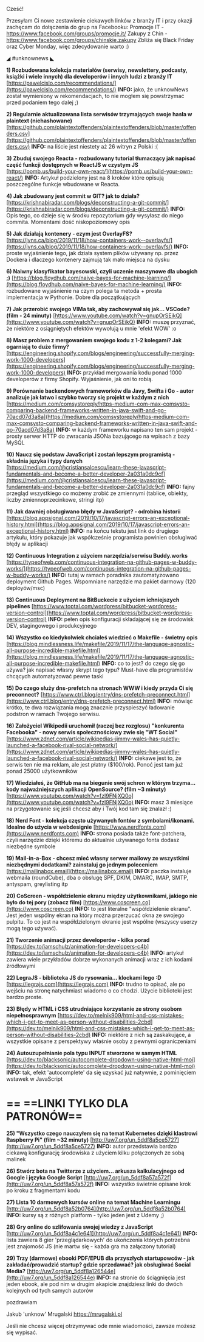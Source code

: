 Cześć!

Przesyłam Ci nowe zestawienie ciekawych linków z branży IT i przy okazji zachęcam do dołączenia do grup na Facebooku:
Promocje IT - https://www.facebook.com/groups/promocje.it/
Zakupy z Chin - https://www.facebook.com/groups/chinskie.zakupy
Zbliża się Black Friday oraz Cyber Monday, więc zdecydowanie warto :)

 

◢ #unknownews ◣


**1) Rozbudowana kolekcja materiałów (serwisy, newslettery, podcasty, książki i wiele innych) dla developerów i innych ludzi z branży IT**
[https://pawelcislo.com/recommendations/](https://pawelcislo.com/recommendations/)
**INFO:** jako, że unknowNews został wymieniony w rekomendacjach, to nie mogłem się powstrzymać przed podaniem tego dalej ;)


**2) Regularnie aktualizowana lista serwisów trzymających swoje hasła w plaintext (niehashowane)**
[https://github.com/plaintextoffenders/plaintextoffenders/blob/master/offenders.csv](https://github.com/plaintextoffenders/plaintextoffenders/blob/master/offenders.csv)
**INFO:** na liście jest niestety aż 26 witryn z Polski :(


**3) Zbuduj swojego Reacta - rozbudowany tutorial tłumaczący jak napisać część funkcji dostępnych w ReactJS w czystym JS**
[https://pomb.us/build-your-own-react/](https://pomb.us/build-your-own-react/)
**INFO:** Artykuł podzielony jest na 8 kroków które opisują poszczególne funkcje wbudowane w Reacta.


**4) Jak zbudowany jest commit w GIT? jak to działa?**
[https://krishnabiradar.com/blogs/deconstructing-a-git-commit/](https://krishnabiradar.com/blogs/deconstructing-a-git-commit/)
**INFO:** Opis tego, co dzieje się w środku repozytorium gdy wysyłasz do niego commita. Momentami dość niskopoziomowy opis


**5) Jak działają kontenery - czym jest OverlayFS?**
[https://jvns.ca/blog/2019/11/18/how-containers-work--overlayfs/](https://jvns.ca/blog/2019/11/18/how-containers-work--overlayfs/)
**INFO:** proste wyjaśnienie tego, jak działa system plików używany np. przez Dockera i dlaczego kontenery zajmują tak mało miejsca na dysku


**6) Naiwny klasyfikator bayesowski, czyli uczenie maszynowe dla ubogich ;)**
[https://blog.floydhub.com/naive-bayes-for-machine-learning/](https://blog.floydhub.com/naive-bayes-for-machine-learning/)
**INFO:** rozbudowane wyjaśnienie na czym polega ta metoda + prosta implementacja w Pythonie. Dobre dla początkujących


**7) Jak przerobić swojego VIMa tak, aby zachowywał się jak... VSCode? (film - 24 minuty)**
[https://www.youtube.com/watch?v=gnupOrSEikQ](https://www.youtube.com/watch?v=gnupOrSEikQ)
**INFO:** muszę przyznać, że niektóre z osiągniętych efektów wywołują u mnie 'efekt WOW' :o


**8) Masz problem z mergowaniem swojego kodu z 1-2 kolegami? Jak ogarniają to duże firmy?**
[https://engineering.shopify.com/blogs/engineering/successfully-merging-work-1000-developers](https://engineering.shopify.com/blogs/engineering/successfully-merging-work-1000-developers)
**INFO:** przykład mergowania kodu ponad 1000 developerów z firmy Shopify. Wyjaśnienie, jak oni to robią.


**9) Porównanie backendowych frameworków dla Javy, Swifta i Go - autor analizuje jak łatwo i szybko tworzy się projekt w każdym z nich**
[https://medium.com/comsystoreply/https-medium-com-max-comsysto-comparing-backend-frameworks-written-in-java-swift-and-go-70acd07d3a8a](https://medium.com/comsystoreply/https-medium-com-max-comsysto-comparing-backend-frameworks-written-in-java-swift-and-go-70acd07d3a8a)
**INFO:** w każdym frameworku napisano ten sam projekt - prosty serwer HTTP do zwracania JSONa bazującego na wpisach z bazy MySQL


**10) Naucz się podstaw JavaScript i zostań lepszym programistą - składnia języka i typy danych**
[https://medium.com/@cristiansalcescu/learn-these-javascript-fundamentals-and-become-a-better-developer-2a031a0dc9cf](https://medium.com/@cristiansalcescu/learn-these-javascript-fundamentals-and-become-a-better-developer-2a031a0dc9cf)
**INFO:** fajny przegląd wszystkiego co możemy zrobić ze zmiennymi (tablice, obiekty, liczby zmiennoprzecinkowe, stringi itp)


**11) Jak dawniej obsługiwano błędy w JavaScript? - odrobina historii**
[https://blog.appsignal.com/2019/10/17/javascript-errors-an-exceptional-history.html](https://blog.appsignal.com/2019/10/17/javascript-errors-an-exceptional-history.html)
**INFO:** na końcu tekstu jest link do drugiego artykułu, który pokazuje jak współcześnie programista powinien obsługiwać błędy w aplikacji


**12) Continuous Integration z użyciem narzędzia/serwisu Buddy.works**
[https://typeofweb.com/continuous-integration-na-github-pages-w-buddy-works/](https://typeofweb.com/continuous-integration-na-github-pages-w-buddy-works/)
**INFO:** tutaj w ramach poradnika zautomatyzowano deployment Github Pages. Wspomniane narzędzie ma pakiet darmowy (120 deployów/msc)


**13) Continuous Deployment na BitBuckecie z użyciem ichniejszych pipelines**
[https://www.toptal.com/wordpress/bitbucket-wordpress-version-control](https://www.toptal.com/wordpress/bitbucket-wordpress-version-control)
**INFO:** pełen opis konfiguracji składającej się ze środowisk DEV, stagingowego i produkcyjnego


**14) Wszystko co kiedykolwiek chciałeś wiedzieć o Makefile - świetny opis**
[https://blog.mindlessness.life/makefile/2019/11/17/the-language-agnostic-all-purpose-incredible-makefile.html](https://blog.mindlessness.life/makefile/2019/11/17/the-language-agnostic-all-purpose-incredible-makefile.html)
**INFO:** co to jest? do czego się go używa? jak napisać własny skrypt tego typu? Must-have dla programistów chcących automatyzować pewne taski


**15) Do czego służy dns-prefetch na stronach WWW i kiedy przyda Ci się preconnect?**
[https://www.ctrl.blog/entry/dns-prefetch-preconnect.html](https://www.ctrl.blog/entry/dns-prefetch-preconnect.html)
**INFO:** mówiąc krótko, te dwa rozwiązania mogą znacznie przyspieszyć ładowanie podstron w ramach Twojego serwisu.


**16) Założyciel Wikipedii uruchomił (raczej bez rozgłosu) "konkurenta Facebooka" - nowy serwis społecznościowy zwie się "WT Social"**
[https://www.zdnet.com/article/wikipedias-jimmy-wales-has-quietly-launched-a-facebook-rival-social-network/](https://www.zdnet.com/article/wikipedias-jimmy-wales-has-quietly-launched-a-facebook-rival-social-network/)
**INFO:** ciekawe jest to, że serwis ten nie ma reklam, ale jest płatny ($100/rok). Ponoć jest tam już ponad 25000 użytkowników


**17) Wiedziałeś, że GitHub ma na biegunie swój schron w którym trzyma... kody najważniejszych aplikacji OpenSource? (film ~3 minuty)**
[https://www.youtube.com/watch?v=fzI9FNjXQ0o](https://www.youtube.com/watch?v=fzI9FNjXQ0o)
**INFO:** masz 3 miesiące na przygotowanie się jeśli chcesz aby i Twój kod tam się znalazł :)


**18) Nerd Font - kolekcja często używanych fontów z symbolami/ikonami. Idealne do użycia w webdesignie**
[https://www.nerdfonts.com](https://www.nerdfonts.com)
**INFO:** strona posiada także font-patchera, czyli narzędzie dzięki któremu do aktualnie używanego fonta dodasz niezbędne symbole


**19) Mail-in-a-Box - chcesz mieć własny serwer mailowy ze wszystkimi niezbędnymi dodatkami? zainstaluj go jednym poleceniem**
[https://mailinabox.email](https://mailinabox.email)
**INFO:** paczka instaluje webmaila (roundCube), dba o obsługę SPF, DKIM, DMARC, IMAP, SMTP, antyspam, greylisting itp


**20) CoScreen - współdzielenie ekranu między użytkownikami, jakiego nie było do tej pory (zobacz film)**
[https://www.coscreen.co](https://www.coscreen.co)
**INFO:** to jest literalne "współdzielenie ekranu". Jest jeden wspólny ekran na który można przerzucać okna ze swojego pulpitu. To co jest na współdzielonym ekranie jest wspólne (wszyscy userzy mogą tego używać).


**21) Tworzenie animacji przez developerów - kilka porad**
[https://dev.to/iamschulz/animation-for-developers-c4b](https://dev.to/iamschulz/animation-for-developers-c4b)
**INFO:** artykuł zawiera wiele przykładów dobrze wykonanych animacji wraz z ich kodami źródłowymi


**22) LegraJS - biblioteka JS do rysowania... klockami lego :D**
[https://legrajs.com](https://legrajs.com)
**INFO:** trudno to opisać, ale po wejściu na stronę natychmiast wiadomo o co chodzi. Użycie biblioteki jest bardzo proste.


**23) Błędy w HTML i CSS utrudniające korzystanie ze strony osobom niepełnosprawnym**
[https://dev.to/melnik909/html-and-css-mistakes-which-i-get-to-meet-as-person-without-disabilities-2cbd](https://dev.to/melnik909/html-and-css-mistakes-which-i-get-to-meet-as-person-without-disabilities-2cbd)
**INFO:** niektóre z nich są zaskakujące, a wszystkie opisane z perspektywy właśnie osoby z pewnymi ograniczeniami


**24) Autouzupełnianie pola typu INPUT stworzone w samym HTML**
[https://dev.to/blacksonic/autocomplete-dropdown-using-native-html-moi](https://dev.to/blacksonic/autocomplete-dropdown-using-native-html-moi)
**INFO:** tak, efekt 'autocomplete' da się uzyskać już natywnie, z pominięciem wstawek w JavaScript


== **==LINKI TYLKO DLA PATRONÓW==**
 ==

**25) "Wszystko czego nauczyłem się na temat Kubernetes dzięki klastrowi Raspberry Pi" (film ~32 minuty)**
[http://uw7.org/un_5ddf8a5ce5727](http://uw7.org/un_5ddf8a5ce5727)
**INFO:** autor przedstawia bardzo ciekawą konfigurację środowiska z użyciem kilku połączonych ze sobą malinek


**26) Stwórz bota na Twitterze z użyciem... arkusza kalkulacyjnego od Google i języka Google Script**
[http://uw7.org/un_5ddf8a57a572f](http://uw7.org/un_5ddf8a57a572f)
**INFO:** wszystko świetnie opisane krok po kroku z fragmentami kodu


**27) Lista 10 darmowych kursów online na temat Machine Learningu**
[http://uw7.org/un_5ddf8a52b0764](http://uw7.org/un_5ddf8a52b0764)
**INFO:** kursy są z różnych platform - tylko jeden jest z Udemy ;)


**28) Gry online do szlifowania swojej wiedzy z JavaScript**
[http://uw7.org/un_5ddf8a4c1e641](http://uw7.org/un_5ddf8a4c1e641)
**INFO:** lista zawiera 8 gier 'przeglądarkowych' do ukończenia których potrzebna jest znajomość JS (nie martw się - każda gra ma załączony tutorial)


**29) Trzy (darmowe) ebooki PDF/EPUB dla przyszłych startupowców - jak zakładać/prowadzić startup? gdzie sprzedawać? jak obsługiwać Social Media?**
[http://uw7.org/un_5ddf8a126544e](http://uw7.org/un_5ddf8a126544e)
**INFO:** na stronie do ściągnięcia jest jeden ebook, ale pod nim w drugim akapicie znajdziesz linki do dwóch kolejnych od tych samych autorów


 
pozdrawiam

Jakub 'unknow' Mrugalski
https://mrugalski.pl
 

Jeśli nie chcesz więcej otrzymywać ode mnie wiadomości, zawsze możesz się wypisać.